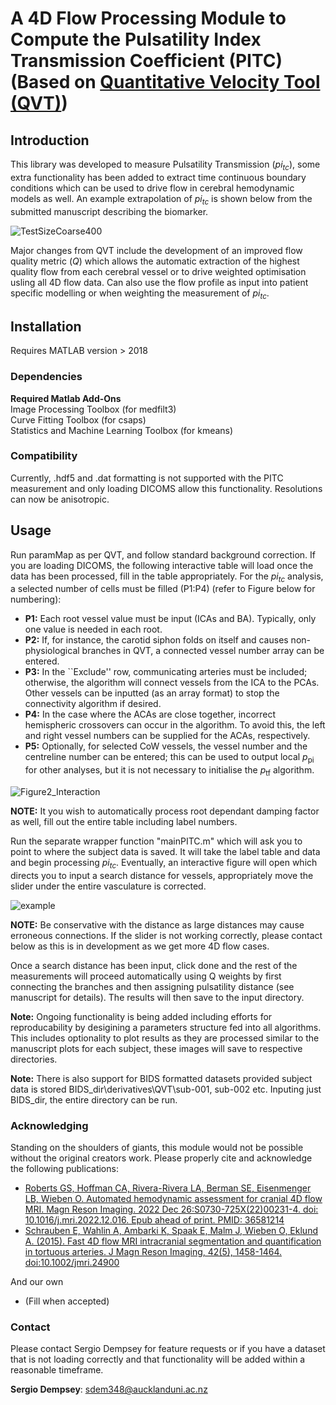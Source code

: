A 4D Flow Processing Module to Compute the Pulsatility Index Transmission Coefficient (PITC) (Based on [Quantitative Velocity Tool (QVT)](https://github.com/uwmri/QVT))
=========
## Introduction ##
This library was developed to measure Pulsatility Transmission ($pi_{tc}$), some extra functionality has been added to extract time continuous boundary conditions which can be used to drive flow in cerebral hemodynamic models as well. 
An example extrapolation of $pi_{tc}$ is shown below from the submitted manuscript describing the biomarker.

![TestSizeCoarse400](https://github.com/ABI-Animus-Laboratory/QVTplus/assets/108192400/0f48fa5a-f434-4e9f-852f-3f3d02526581)


Major changes from QVT include the development of an improved flow  quality metric ($Q$) which allows the automatic extraction of the highest quality flow from each cerebral vessel or to drive weighted optimisation usling all 4D flow data. Can also use the flow profile as input into patient specific modelling or when weighting the measurement of $pi_{tc}$.

## Installation ##
Requires MATLAB version > 2018
### Dependencies ###
**Required Matlab Add-Ons** \
Image Processing Toolbox (for medfilt3) \
Curve Fitting Toolbox (for csaps) \
Statistics and Machine Learning Toolbox (for kmeans)
### Compatibility ###
Currently, .hdf5 and .dat formatting is not supported with the PITC measurement and only loading DICOMS allow this functionality. Resolutions can now be anisotropic.
## Usage
Run paramMap as per QVT, and follow standard background correction. If you are loading DICOMS, the following interactive table will load once the data  has been processed, fill in the table appropriately. For the $pi_{tc}$ analysis, a selected number of cells must be filled (P1:P4) (refer to Figure below for numbering):
 * **P1:** Each root vessel value must be input (ICAs and BA). Typically, only one value is needed in each root.
 * **P2:** If, for instance, the carotid siphon folds on itself and causes non-physiological branches in QVT, a connected vessel number array can be entered.
 * **P3:** In the ``Exclude'' row, communicating arteries must be included; otherwise, the algorithm will connect vessels from the ICA to the PCAs. Other vessels can be inputted (as an array format) to stop the connectivity algorithm if desired. 
 * **P4:** In the case where the ACAs are close together, incorrect hemispheric crossovers can occur in the algorithm. To avoid this, the left and right vessel numbers can be supplied for the ACAs, respectively.
 * **P5:** Optionally, for selected CoW vessels, the vessel number and the centreline number can be entered; this can be used to output local $p_{\mathrm{pi}}$ for other analyses, but it is not necessary to initialise the $p_{\mathrm{tf}}$ algorithm.

![Figure2_Interaction](https://github.com/ABI-Animus-Laboratory/QVTplus/assets/108192400/c52a5d6a-3cee-49e1-9559-9ca4bcfbbbd4)

**NOTE:** It you wish to automatically process root dependant damping factor as well, fill out the entire table including label numbers.

Run the separate wrapper function "mainPITC.m" which will ask you to point to where the subject data is saved. It will take the label table and data and begin processing $pi_{tc}$. Eventually, an interactive figure will open which directs you to input a search distance for vessels, appropriately move the slider under the entire vasculature is corrected. 

![example](https://github.com/ABI-Animus-Laboratory/QVTplus/assets/108192400/2a2fc2c1-38bb-49a4-b477-0829f57751e7)


**NOTE:** Be conservative with the distance as large distances may cause erroneous connections. If the slider is not working correctly, please contact below as this is in development as we get more 4D flow cases.

Once a search distance has been input, click done and the rest of the measurements will proceed automatically using Q weights by first connecting the branches and then assigning pulsatility distance (see manuscript for details). The results will then save to the input directory.

**Note:** Ongoing functionality is being added including efforts for reproducability by desigining a parameters structure fed into all algorithms. This includes optionality to plot results as they are processed similar to the manuscript plots for each subject, these images will save to respective directories. 

**Note:** There is also support for BIDS formatted datasets provided subject data is stored BIDS_dir\derivatives\QVT\sub-001, sub-002 etc. Inputing just BIDS_dir, the entire directory can be run.

### Acknowledging ### 
Standing on the shoulders of giants, this module would not be possible without the original creators work. Please properly cite and acknowledge the following publications:

- [Roberts GS, Hoffman CA, Rivera-Rivera LA, Berman SE, Eisenmenger LB, Wieben O. Automated hemodynamic assessment for cranial 4D flow MRI. Magn Reson Imaging. 2022 Dec 26:S0730-725X(22)00231-4. doi: 10.1016/j.mri.2022.12.016. Epub ahead of print. PMID: 36581214](https://pubmed.ncbi.nlm.nih.gov/36581214/)
- [Schrauben E, Wahlin A, Ambarki K, Spaak E, Malm J, Wieben O, Eklund A. (2015). Fast 4D flow MRI intracranial segmentation and quantification in tortuous arteries. J Magn Reson Imaging, 42(5), 1458-1464. doi:10.1002/jmri.24900](https://pubmed.ncbi.nlm.nih.gov/25847621/)

And our own
- (Fill when accepted)

### Contact ### 
Please contact Sergio Dempsey for feature requests or if you have a dataset that is not loading correctly and that functionality will be added within a reasonable timeframe.

**Sergio Dempsey**: sdem348@aucklanduni.ac.nz
